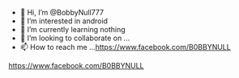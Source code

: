 - 👋 Hi, I’m @BobbyNull777
- 👀 I’m interested in android
- 🌱 I’m currently learning nothing
- 💞️ I’m looking to collaborate on ...
- 📫 How to reach me ...https://www.facebook.com/B0BBYNULL

<!---
BobbyNull777/BobbyNull777 is a ✨ special ✨ repository because its `README.md` (this file) appears on your GitHub profile.
You can click the Preview link to take a look at your changes.
--->
https://www.facebook.com/B0BBYNULL
